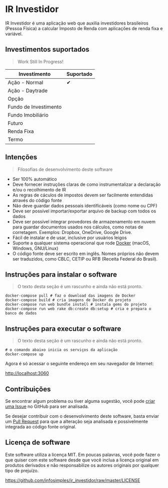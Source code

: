 # IR Investidor

IR Investidor é uma aplicação web que auxilia investidores brasileiros (Pessoa
Física) a calcular Imposto de Renda com aplicações de renda fixa e variável.

## Investimentos suportados

> Work Still In Progress!

|Investimento          |Suportado|
|----------------------|---------|
|Ação - Normal         |&#10004; |
|Ação - Daytrade       |         |
|Opção                 |         |
|Fundo de Investimento |         |
|Fundo Imobiliário     |         |
|Futuro                |         |
|Renda Fixa            |         |
|Termo                 |         |


## Intenções

> Filosofias de desenvolvimento deste software

- Ser 100% automático
- Deve fornecer instruções claras de como instrumentalizar a declaração e/ou o
recolhimento de IR
- As regras de cáculos de impostos devem ser facilmente entendidas através do
código fonte
- Não deve guardar dados pessoais identificáveis (como nome ou CPF)
- Deve ser possível importar/exportar arquivo de backup com todos os dados
- Deve ser possível integrar provedores de armazenamento em nuvem para guardar
documentos usados nos cálculos, como notas de corretagem. Exemplos: Dropbox,
OneDrive, Google Drive.
- Fácil de instalar e de usar, inclusive por usuários leigos
- Suporte a qualquer sistema operacional que rode
[Docker](https://docs.docker.com/engine/installation/) (macOS, Windows,
GNU/Linux)
- O código fonte deve ser escrito em inglês. Nomes próprios não devem ser
traduzidos, como CBLC, CETIP ou RFB (Receita Federal do Brasil).


## Instruções para instalar o software

> O texto desta seção é um rascunho e ainda não está pronto.

```shell
docker-compose pull # faz o download das imagens de Docker
docker-compose build # cria imagens de Docker do projeto
docker-compose run web bundle install # instala gems do projeto
docker-compose run web rake db:create db:setup # cria e prepara o banco de dados
```


## Instruções para executar o software

> O texto desta seção é um rascunho e ainda não está pronto.

```shell
# o comando abaixo inicia os serviços da aplicação
docker-compose up
```

Agora é só acessar o seguinte endereço em seu navegador de Internet:

[http://localhost:3060](http://localhost:3060/)


## Contribuições

Se encontrar algum problema ou tiver alguma sugestão, você pode
[criar uma Issue](https://github.com/infosimples/ir_investidor/issues/new) no GitHub
para ser analisada.

Se desejar contribuir com o desenvolvimento deste software, basta enviar um
[Pull Request](https://github.com/infosimples/ir_investidor/pulls) para que a
alteração seja analisada e possivelmente integrada ao código fonte original.


## Licença de software

Este software utiliza a licença MIT. Em poucas palavras, você pode fazer o que
quiser com este software desde que você inclua a licença original em produtos
derivados e não responsabilize os autores originais por qualquer tipo de
prejuízo.

https://github.com/infosimples/ir_investidor/raw/master/LICENSE

